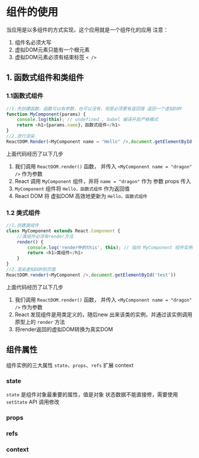# 组件的使用
当应用是以多组件的方式实现，这个应用就是一个组件化的应用
注意：
1. 组件名必须大写
2. 虚拟DOM元素只能有一个根元素
3. 虚拟DOM元素必须有结束标签 `< />`


## 1. 函数式组件和类组件

### 1.1函数式组件
```javascript
//1.先创建函数，函数可以有参数，也可以没有，但是必须要有返回值 返回一个虚拟DOM
function MyComponent(params) {
    console.log(this); // undefined , babel 编译开启严格模式
    return <h1>{params.name}，函数式组件</h1>
}
//2.进行渲染
ReactDOM.Render(<MyComponent name = "Hello" />,document.getElementById("test"));
```
上面代码经历了以下几步
1. 我们调用 `ReactDOM.render()` 函数， 并传入 `<MyComponent name = "dragon" />` 作为参数
2. React 调用 `MyComponent` 组件，并将 `name = "dragon"` 作为 参数 props 传入
3. `MyComponent` 组件将 `Hello，函数式组件` 作为返回值
4. React DOM 将 虚拟DOM 高效地更新为 `Hello，函数式组件` 

### 1.2 类式组件
```javascript
//1.创建类组件
class MyComponent extends React.Component {
    //类组件必须有render方法
    render() {
        console.log('render中的this', this); // 指向 MyComponent 组件实例对象
        return <h1>类组件</h1>
    }
}
//2.渲染虚拟DOM到页面
ReactDOM.render(<MyComponent />,document.getElementById('test'))
```
上面代码经历了以下几步
1. 我们调用 `ReactDOM.render()` 函数， 并传入 `<MyComponent name = "dragon" />` 作为参数
2. React 发现组件是用类定义的，随后new 出来该类的实例，并通过该实例调用原型上的 `render` 方法
3. 将render返回的虚拟DOM转换为真实DOM

## 组件属性
组件实例的三大属性 `state`、`props`、`refs`
扩展 context

### state
`state` 是组件对象最重要的属性，值是对象
状态数据不能直接修，需要使用 `setState` API 调用修改

### props
### refs
### context